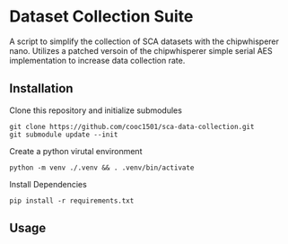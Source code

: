 # Dataset Collection Suite
A script to simplify the collection of SCA datasets with the chipwhisperer nano. Utilizes a patched versoin of the chipwhisperer simple serial AES implementation to increase data collection rate.

## Installation
Clone this repository and initialize submodules
```
git clone https://github.com/cooc1501/sca-data-collection.git
git submodule update --init
```

Create a python virutal environment
```
python -m venv ./.venv && . .venv/bin/activate
```

Install Dependencies
```
pip install -r requirements.txt
```

## Usage

